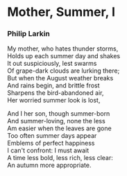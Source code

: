# Mother, Summer, I  
  
### Philip Larkin  
  
My mother, who hates thunder storms,  
Holds up each summer day and shakes  
It out suspiciously, lest swarms  
Of grape-dark clouds are lurking there;  
But when the August weather breaks  
And rains begin, and brittle frost  
Sharpens the bird-abandoned air,  
Her worried summer look is lost,  
  
And I her son, though summer-born  
And summer-loving, none the less  
Am easier when the leaves are gone  
Too often summer days appear  
Emblems of perfect happiness  
I can't confront: I must await  
A time less bold, less rich, less clear:  
An autumn more appropriate.  
  
